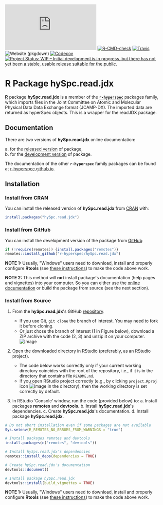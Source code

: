 <!-- badges: start -->
[![CRAN status](https://www.r-pkg.org/badges/version-last-release/hySpc.read.jdx)](https://cran.r-project.org/package=hySpc.read.jdx)
[![R-CMD-check](https://github.com/r-hyperspec/hySpc.read.jdx/workflows/R-CMD-check/badge.svg)](https://github.com/r-hyperspec/hySpc.read.jdx/actions)
[![Travis](https://travis-ci.com/r-hyperspec/hySpc.read.jdx.svg?branch=develop)](https://travis-ci.com/github/r-hyperspec/hySpc.read.jdx)
![Website (pkgdown)](https://github.com/r-hyperspec/hySpc.read.jdx/workflows/Website%20(pkgdown)/badge.svg)
[![Codecov](https://codecov.io/gh/r-hyperspec/hySpc.read.jdx/branch/develop/graph/badge.svg)](https://codecov.io/gh/r-hyperspec/hySpc.read.jdx?branch=develop)
[![Project Status: WIP – Initial development is in progress, but there has not yet been a stable, usable release suitable for the public.](https://www.repostatus.org/badges/latest/wip.svg)](https://www.repostatus.org/#wip)
<!--[![metacran downloads](https://cranlogs.r-pkg.org/badges/grand-total/hySpc.read.jdx)](https://cran.r-project.org/package=hySpc.read.jdx)-->
<!--[![metacran downloads](https://cranlogs.r-pkg.org/badges/hySpc.read.jdx)](https://cran.r-project.org/package=hySpc.read.jdx)-->
<!-- badges: end -->



# R Package **hySpc.read.jdx**

[**R**](https://www.r-project.org/) package **hySpc.read.jdx** is a member of the [**`r-hyperspec`**](https://r-hyperspec.github.io/) packages family, which imports
 files in the Joint Committee on Atomic and Molecular Physical Data Data Exchange format (JCAMP-DX). The imported data are returned as hyperSpec objects.  This is a
  wrapper for the readJDX package. 

<!-- ---------------------------------------------------------------------- -->

## Documentation

There are two versions of **hySpc.read.jdx** online documentation:

a. for the [released version](https://r-hyperspec.github.io/hySpc.read.jdx/) of package,  
b. for the [development version](https://r-hyperspec.github.io/hySpc.read.jdx/dev/) of package.

The documentation of the other **`r-hyperspec`** family packages can be found at [r-hyperspec.github.io](https://r-hyperspec.github.io/).

<!-- ---------------------------------------------------------------------- -->

## Installation

### Install from CRAN

You can install the released version of **hySpc.read.jdx** from [CRAN](https://cran.r-project.org/package=hySpc.read.jdx) with:

```r
install.packages("hySpc.read.jdx")
```


### Install from GitHub

You can install the development version of the package from [GitHub](https://github.com/r-hyperspec/hySpc.read.jdx):

```r
if (!require(remotes)) {install.packages("remotes")}
remotes::install_github("r-hyperspec/hySpc.read.jdx")
```

**NOTE 1:**
Usually, "Windows" users need to download, install and properly configure **Rtools** (see [these instructions](https://cran.r-project.org/bin/windows/Rtools/)) to make the code above work.

**NOTE 2:**
This method will **not** install package's documentation (help pages and vignettes) into your computer.
So you can either use the [online documentation](https://r-hyperspec.github.io/) or build the package from source (see the next section).


### Install from Source

1. From the **hySpc.read.jdx**'s GitHub [repository](https://github.com/r-hyperspec/hySpc.read.jdx):
    - If you use Git, `git clone` the branch of interest.
      You may need to fork it before cloning.
    - Or just chose the branch of interest (1 in Figure below), download a ZIP archive with the code (2, 3) and unzip it on your computer.  
![image](https://user-images.githubusercontent.com/12725868/89338263-ffa1dd00-d6a4-11ea-94c2-fa36ee026691.png)

2. Open the downloaded directory in RStudio (preferably, as an RStudio project).
    - The code below works correctly only if your current working directory coincides with the root of the repository, i.e., if it is in the directory that contains file `README.md`.
    - If you open RStudio project correctly (e.g., by clicking `project.Rproj` icon ![image](https://user-images.githubusercontent.com/12725868/89340903-26621280-d6a9-11ea-8299-0ec5e9cf7e3e.png) in the directory), then the working directory is set correctly by default.

3. In RStudio 'Console' window, run the code (provided below) to:
    a. Install packages **remotes** and **devtools**.
    b. Install **hySpc.read.jdx**'s dependencies.
    c. Create **hySpc.read.jdx**'s documentation.
    d. Install package **hySpc.read.jdx**.

```r
# Do not abort installation even if some packages are not available
Sys.setenv(R_REMOTES_NO_ERRORS_FROM_WARNINGS = "true")

# Install packages remotes and devtools
install.packages(c("remotes", "devtools"))

# Install hySpc.read.jdx's dependencies
remotes::install_deps(dependencies = TRUE)

# Create hySpc.read.jdx's documentation
devtools::document()

# Install package hySpc.read.jdx
devtools::install(build_vignettes = TRUE)
```

**NOTE 1:**
Usually, "Windows" users need to download, install and properly configure **Rtools** (see [these instructions](https://cran.r-project.org/bin/windows/Rtools/)) to make the code above work.
